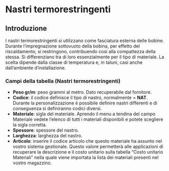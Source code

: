 # Nastri termorestringenti

## Introduzione
I nastri termorestringenti si utilizzano come fasciatura esterna delle bobine. Durante l’impregnazione sottovuoto della bobina, per effetto del riscaldamento, si restringono, contribuendo così alla compattezza della stessa. Si differenziano tra di loro essenzialmente per il tipo di materiale. La scelta dipende dalla classe di temperatura e, in taluni, casi anche dall’ambiente d’installazione. 


### Campi della tabella (Nastri termorestringenti)

- **Peso gr/m**: peso grammi al metro. Dato recuperabile dal fornitore.
- **Codice**: il codice definisce il tipo di nastro, normalmente = **NAT**.<br> Durante la personalizzazione è possibile definire nastri differenti e di conseguenza si definiranno codici diversi.
- **Materiale**: sigla del materiale. Aprendo il menu a tendina del campo Materiale vedete l’elenco di tutti i materiali disponibili e potete scegliere la sigla corretta.
- **Spessore**: spessore del nastro.
- **Larghezza**: larghezza del nastro.
- **Articolo**: inserire il codice articolo che questo materiale ha assunto nel vostro sistema gestionale. Questo valore permetterà alle applicazioni di recuperare la descrizione e il costo unitario sulla tabella “Costo unitario Materiali” nella quale viene importata la lista dei materiali presenti nel vostro magazzino.
